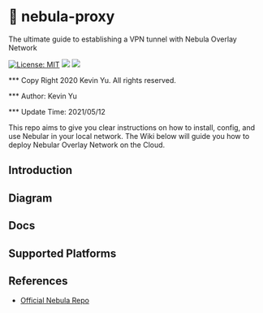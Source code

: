 # 📡 nebula-proxy

The ultimate guide to establishing a VPN tunnel with Nebula Overlay Network

[![License: MIT](https://img.shields.io/badge/License-MIT-red.svg)](https://opensource.org/licenses/MIT)
![](<https://img.shields.io/static/v1?label=Architecture&message=x86,arm64&color=orange>)
![](https://img.shields.io/static/v1?label=Software&message=Nebula&color=violet)

*** Copy Right 2020 Kevin Yu. All rights reserved.

*** Author: Kevin Yu

*** Update Time: 2021/05/12

This repo aims to give you clear instructions on how to install, config, and use Nebular in your local network. The Wiki below will guide you how to deploy Nebular Overlay Network on the Cloud.

## Introduction

## Diagram

## Docs

## Supported Platforms

## References

- [Official Nebula Repo](https://github.com/slackhq/nebula)
